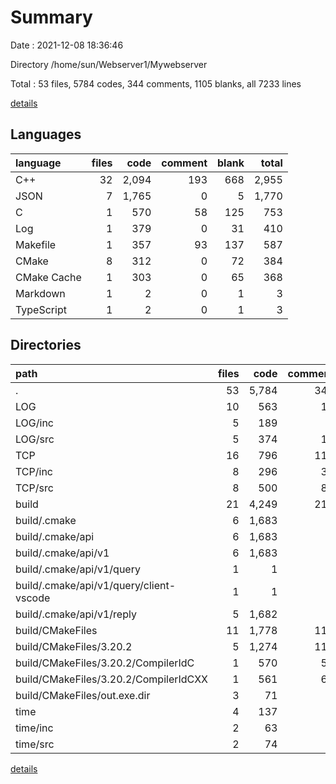 # Summary

Date : 2021-12-08 18:36:46

Directory /home/sun/Webserver1/Mywebserver

Total : 53 files,  5784 codes, 344 comments, 1105 blanks, all 7233 lines

[details](details.md)

## Languages
| language | files | code | comment | blank | total |
| :--- | ---: | ---: | ---: | ---: | ---: |
| C++ | 32 | 2,094 | 193 | 668 | 2,955 |
| JSON | 7 | 1,765 | 0 | 5 | 1,770 |
| C | 1 | 570 | 58 | 125 | 753 |
| Log | 1 | 379 | 0 | 31 | 410 |
| Makefile | 1 | 357 | 93 | 137 | 587 |
| CMake | 8 | 312 | 0 | 72 | 384 |
| CMake Cache | 1 | 303 | 0 | 65 | 368 |
| Markdown | 1 | 2 | 0 | 1 | 3 |
| TypeScript | 1 | 2 | 0 | 1 | 3 |

## Directories
| path | files | code | comment | blank | total |
| :--- | ---: | ---: | ---: | ---: | ---: |
| . | 53 | 5,784 | 344 | 1,105 | 7,233 |
| LOG | 10 | 563 | 15 | 236 | 814 |
| LOG/inc | 5 | 189 | 0 | 101 | 290 |
| LOG/src | 5 | 374 | 15 | 135 | 524 |
| TCP | 16 | 796 | 111 | 220 | 1,127 |
| TCP/inc | 8 | 296 | 31 | 119 | 446 |
| TCP/src | 8 | 500 | 80 | 101 | 681 |
| build | 21 | 4,249 | 211 | 559 | 5,019 |
| build/.cmake | 6 | 1,683 | 0 | 5 | 1,688 |
| build/.cmake/api | 6 | 1,683 | 0 | 5 | 1,688 |
| build/.cmake/api/v1 | 6 | 1,683 | 0 | 5 | 1,688 |
| build/.cmake/api/v1/query | 1 | 1 | 0 | 0 | 1 |
| build/.cmake/api/v1/query/client-vscode | 1 | 1 | 0 | 0 | 1 |
| build/.cmake/api/v1/reply | 5 | 1,682 | 0 | 5 | 1,687 |
| build/CMakeFiles | 11 | 1,778 | 118 | 343 | 2,239 |
| build/CMakeFiles/3.20.2 | 5 | 1,274 | 118 | 292 | 1,684 |
| build/CMakeFiles/3.20.2/CompilerIdC | 1 | 570 | 58 | 125 | 753 |
| build/CMakeFiles/3.20.2/CompilerIdCXX | 1 | 561 | 60 | 123 | 744 |
| build/CMakeFiles/out.exe.dir | 3 | 71 | 0 | 9 | 80 |
| time | 4 | 137 | 0 | 76 | 213 |
| time/inc | 2 | 63 | 0 | 36 | 99 |
| time/src | 2 | 74 | 0 | 40 | 114 |

[details](details.md)